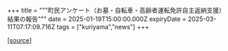 +++
title = """町民アンケート（お墓・自転車・高齢者運転免許自主返納支援）結果の報告"""
date = 2025-01-19T15:00:00.000Z
expiryDate = 2025-03-11T07:17:09.716Z
tags = ["kuriyama","news"]
+++


[[source]](https://www.town.kuriyama.hokkaido.jp/soshiki/44/29938.html)
